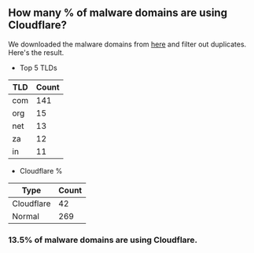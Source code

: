 ## How many % of malware domains are using Cloudflare?


We downloaded the malware domains from [here](https://urlhaus.abuse.ch) and filter out duplicates.
Here's the result.


[//]: # (start replacement)


- Top 5 TLDs

| TLD | Count |
| --- | --- |
| com | 141 |
| org | 15 |
| net | 13 |
| za | 12 |
| in | 11 |


- Cloudflare %

| Type | Count |
| --- | --- |
| Cloudflare | 42 |
| Normal | 269 |


### 13.5% of malware domains are using Cloudflare.